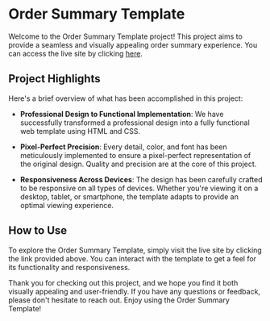 # Order Summary Template

Welcome to the Order Summary Template project! This project aims to provide a seamless and visually appealing order summary experience. You can access the live site by clicking [here](https://ordersummary-template.netlify.app/).

## Project Highlights

Here's a brief overview of what has been accomplished in this project:

- **Professional Design to Functional Implementation**: We have successfully transformed a professional design into a fully functional web template using HTML and CSS.

- **Pixel-Perfect Precision**: Every detail, color, and font has been meticulously implemented to ensure a pixel-perfect representation of the original design. Quality and precision are at the core of this project.

- **Responsiveness Across Devices**: The design has been carefully crafted to be responsive on all types of devices. Whether you're viewing it on a desktop, tablet, or smartphone, the template adapts to provide an optimal viewing experience.

## How to Use

To explore the Order Summary Template, simply visit the live site by clicking the link provided above. You can interact with the template to get a feel for its functionality and responsiveness.

Thank you for checking out this project, and we hope you find it both visually appealing and user-friendly. If you have any questions or feedback, please don't hesitate to reach out. Enjoy using the Order Summary Template!
